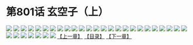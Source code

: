 # 第801话 玄空子（上）
![](https://mhpic.xiaomingtaiji.net/comic/D/斗破苍穹/第801话F1_262469/1.jpg-zymk.middle.webp)
![](https://mhpic.xiaomingtaiji.net/comic/D/斗破苍穹/第801话F1_262469/2.jpg-zymk.middle.webp)
![](https://mhpic.xiaomingtaiji.net/comic/D/斗破苍穹/第801话F1_262469/3.jpg-zymk.middle.webp)
![](https://mhpic.xiaomingtaiji.net/comic/D/斗破苍穹/第801话F1_262469/4.jpg-zymk.middle.webp)
![](https://mhpic.xiaomingtaiji.net/comic/D/斗破苍穹/第801话F1_262469/5.jpg-zymk.middle.webp)
![](https://mhpic.xiaomingtaiji.net/comic/D/斗破苍穹/第801话F1_262469/6.jpg-zymk.middle.webp)
![](https://mhpic.xiaomingtaiji.net/comic/D/斗破苍穹/第801话F1_262469/7.jpg-zymk.middle.webp)
![](https://mhpic.xiaomingtaiji.net/comic/D/斗破苍穹/第801话F1_262469/8.jpg-zymk.middle.webp)
![](https://mhpic.xiaomingtaiji.net/comic/D/斗破苍穹/第801话F1_262469/9.jpg-zymk.middle.webp)
![](https://mhpic.xiaomingtaiji.net/comic/D/斗破苍穹/第801话F1_262469/10.jpg-zymk.middle.webp)
![](https://mhpic.xiaomingtaiji.net/comic/D/斗破苍穹/第801话F1_262469/11.jpg-zymk.middle.webp)
![](https://mhpic.xiaomingtaiji.net/comic/D/斗破苍穹/第801话F1_262469/12.jpg-zymk.middle.webp)
![](https://mhpic.xiaomingtaiji.net/comic/D/斗破苍穹/第801话F1_262469/13.jpg-zymk.middle.webp)
![](https://mhpic.xiaomingtaiji.net/comic/D/斗破苍穹/第801话F1_262469/14.jpg-zymk.middle.webp)
![](https://mhpic.xiaomingtaiji.net/comic/D/斗破苍穹/第801话F1_262469/15.jpg-zymk.middle.webp)
![](https://mhpic.xiaomingtaiji.net/comic/D/斗破苍穹/第801话F1_262469/16.jpg-zymk.middle.webp)
![](https://mhpic.xiaomingtaiji.net/comic/D/斗破苍穹/第801话F1_262469/17.jpg-zymk.middle.webp)
![](https://mhpic.xiaomingtaiji.net/comic/D/斗破苍穹/第801话F1_262469/18.jpg-zymk.middle.webp)
![](https://mhpic.xiaomingtaiji.net/comic/D/斗破苍穹/第801话F1_262469/19.jpg-zymk.middle.webp)
![](https://mhpic.xiaomingtaiji.net/comic/D/斗破苍穹/第801话F1_262469/20.jpg-zymk.middle.webp)
![](https://mhpic.xiaomingtaiji.net/comic/D/斗破苍穹/第801话F1_262469/21.jpg-zymk.middle.webp)
![](https://mhpic.xiaomingtaiji.net/comic/D/斗破苍穹/第801话F1_262469/22.jpg-zymk.middle.webp)
![](https://mhpic.xiaomingtaiji.net/comic/D/斗破苍穹/第801话F1_262469/23.jpg-zymk.middle.webp)
![](https://mhpic.xiaomingtaiji.net/comic/D/斗破苍穹/第801话F1_262469/24.jpg-zymk.middle.webp)
![](https://mhpic.xiaomingtaiji.net/comic/D/斗破苍穹/第801话F1_262469/25.jpg-zymk.middle.webp)
![](https://mhpic.xiaomingtaiji.net/comic/D/斗破苍穹/第801话F1_262469/26.jpg-zymk.middle.webp)
![](https://mhpic.xiaomingtaiji.net/comic/D/斗破苍穹/第801话F1_262469/27.jpg-zymk.middle.webp)
![](https://mhpic.xiaomingtaiji.net/comic/D/斗破苍穹/第801话F1_262469/28.jpg-zymk.middle.webp)
![](https://mhpic.xiaomingtaiji.net/comic/D/斗破苍穹/第801话F1_262469/29.jpg-zymk.middle.webp)
![](https://mhpic.xiaomingtaiji.net/comic/D/斗破苍穹/第801话F1_262469/30.jpg-zymk.middle.webp)
![](https://mhpic.xiaomingtaiji.net/comic/D/斗破苍穹/第801话F1_262469/31.jpg-zymk.middle.webp)
![](https://mhpic.xiaomingtaiji.net/comic/D/斗破苍穹/第801话F1_262469/32.jpg-zymk.middle.webp)
[【上一章】](./804.md)
[【目录】](./READMD.md)
[【下一章】](./806.md)
